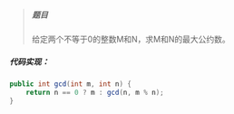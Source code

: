> ##### 题目
>
> 给定两个不等于0的整数M和N，求M和N的最大公约数。

##### 代码实现：

```java
public int gcd(int m, int n) {
    return n == 0 ? m : gcd(n, m % n);
}
```

